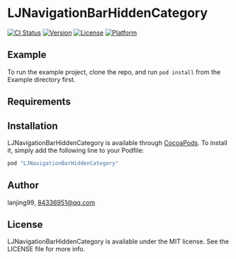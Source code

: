 # LJNavigationBarHiddenCategory

[![CI Status](http://img.shields.io/travis/lanjing99/LJNavigationBarHiddenCategory.svg?style=flat)](https://travis-ci.org/lanjing99/LJNavigationBarHiddenCategory)
[![Version](https://img.shields.io/cocoapods/v/LJNavigationBarHiddenCategory.svg?style=flat)](http://cocoapods.org/pods/LJNavigationBarHiddenCategory)
[![License](https://img.shields.io/cocoapods/l/LJNavigationBarHiddenCategory.svg?style=flat)](http://cocoapods.org/pods/LJNavigationBarHiddenCategory)
[![Platform](https://img.shields.io/cocoapods/p/LJNavigationBarHiddenCategory.svg?style=flat)](http://cocoapods.org/pods/LJNavigationBarHiddenCategory)

## Example

To run the example project, clone the repo, and run `pod install` from the Example directory first.

## Requirements

## Installation

LJNavigationBarHiddenCategory is available through [CocoaPods](http://cocoapods.org). To install
it, simply add the following line to your Podfile:

```ruby
pod "LJNavigationBarHiddenCategory"
```

## Author

lanjing99, 84336951@qq.com

## License

LJNavigationBarHiddenCategory is available under the MIT license. See the LICENSE file for more info.
